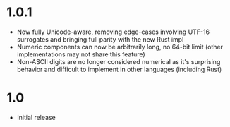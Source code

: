 
# 1.0.1
- Now fully Unicode-aware, removing edge-cases involving UTF-16 surrogates and bringing full parity with the new Rust impl
- Numeric components can now be arbitrarily long, no 64-bit limit (other implementations may not share this feature)
- Non-ASCII digits are no longer considered numerical as it's surprising behavior and difficult to implement in other languages (including Rust)

# 1.0
- Initial release
